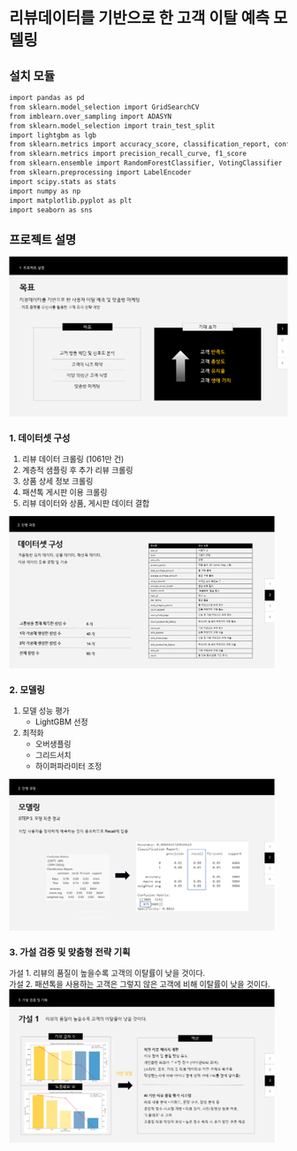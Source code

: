 # 리뷰데이터를 기반으로 한 고객 이탈 예측 모델링


## 설치 모듈

```sh
import pandas as pd
from sklearn.model_selection import GridSearchCV
from imblearn.over_sampling import ADASYN
from sklearn.model_selection import train_test_split
import lightgbm as lgb
from sklearn.metrics import accuracy_score, classification_report, confusion_matrix
from sklearn.metrics import precision_recall_curve, f1_score
from sklearn.ensemble import RandomForestClassifier, VotingClassifier
from sklearn.preprocessing import LabelEncoder
import scipy.stats as stats
import numpy as np
import matplotlib.pyplot as plt
import seaborn as sns

```

## 프로젝트 설명

<img src="https://github.com/NaYeojung/musinsa-churn-prediction/blob/88438f5918f60a79ecad3308bfe777b18ce321fd/asset/1.png">

### 1. 데이터셋 구성 <br>
1) 리뷰 데이터 크롤링 (1061만 건)
2) 계층적 샘플링 후 추가 리뷰 크롤링
3) 상품 상세 정보 크롤링
4) 패션톡 게시판 이용 크롤링
5) 리뷰 데이터와 상품, 게시판 데이터 결합
<img src="https://github.com/NaYeojung/musinsa-churn-prediction/blob/88438f5918f60a79ecad3308bfe777b18ce321fd/asset/2.png" width="480px">

### 2. 모델링 <br>
1) 모델 성능 평가
   - LightGBM 선정
2) 최적화
   - 오버생플링
   - 그리드서치
   - 하이퍼파라미터 조정
<img src="https://github.com/NaYeojung/musinsa-churn-prediction/blob/88438f5918f60a79ecad3308bfe777b18ce321fd/asset/3.png" width="480px">

### 3. 가설 검증 및 맞춤형 전략 기획 <br>
가설 1. 리뷰의 품질이 높을수록 고객의 이탈률이 낮을 것이다.<br>
가설 2. 패션톡을 사용하는 고객은 그렇지 않은 고객에 비해 이탈률이 낮을 것이다.
<img src="https://github.com/NaYeojung/musinsa-churn-prediction/blob/88438f5918f60a79ecad3308bfe777b18ce321fd/asset/4.png" width="480px">
